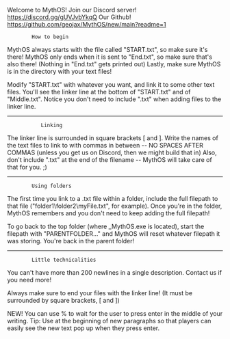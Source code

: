 Welcome to MythOS!
Join our Discord server! https://discord.gg/gUVJvbYkqQ
Our Github! https://github.com/geojax/MythOS/new/main?readme=1

			How to begin
MythOS always starts with the file called "START.txt", so make sure it's there!
MythOS only ends when it is sent to "End.txt", so make sure that's also there!
(Nothing in "End.txt" gets printed out)
Lastly, make sure MythOS is in the directory with your text files!

Modify "START.txt" with whatever you want, and link it to some
other text files. You'll see the linker line at the bottom of
"START.txt" and of "Middle.txt". Notice you don't need to include
".txt" when adding files to the linker line.

-----------------------------------------------------------------
			   Linking

The linker line is surrounded in square brackets [ and ].
Write the names of the text files to link to with commas in between -- 
			NO SPACES AFTER COMMAS
	(unless you get us on Discord, then we might build that in)
Also, don't include ".txt" at the end of the filename -- MythOS will 
take care of that for you. ;)

-----------------------------------------------------------------
			Using folders

The first time you link to a .txt file within a folder, include
the full filepath to that file ("folder1\folder2\myFile.txt", for example).
Once you're in the folder, MythOS remembers and you don't need to keep
adding the full filepath!

To go back to the top folder (where _MythOS.exe is located), 
start the filepath with "PARENTFOLDER\..." and MythOS will reset whatever
filepath it was storing. You're back in the parent folder!

-----------------------------------------------------------------
			Little technicalities

You can't have more than 200 newlines in a single description.
Contact us if you need more! 

Always make sure to end your files with the linker line! 
(It must be surrounded by square brackets, [ and ])

NEW! You can use \% to wait for the user to press enter
in the middle of your writing. Tip: Use at the beginning of new paragraphs
so that players can easily see the new text pop up when they press enter.

